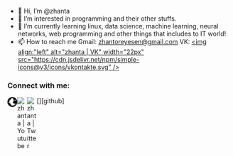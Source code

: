 - 👋 Hi, I’m @zhanta
- 👀 I’m interested in programming and their other stuffs.
- 🌱 I’m currently learning linux, data science, machine learning, neural networks, web programming and other things that includes to IT world!
- 📫 How to reach me Gmail: zhantoreyesen@gmail.com VK: [<img align:"left" alt="zhanta | VK" width="22px" src="https://cdn.jsdelivr.net/npm/simple-icons@v3/icons/vkontakte.svg" />][vk]

### Connect with me:
[<img align="left" alt="zhanta" width="22px" src="https://raw.githubusercontent.com/iconic/open-iconic/master/svg/globe.svg" />][github]
[<img align="left" alt="zhanta | Youtube" width="22px" src="https://cdn.jsdelivr.net/npm/simple-icons@v3/icons/youtube.svg" />][youtube]
[<img align="left" alt="zhanta | Twitter" width="22px" src="https://cdn.jsdelivr.net/npm/simple-icons@v3/icons/twitter.svg" />][twitter]


[gihub]: https://github.com/zhanta
[youtube]: https://www.youtube.com/channel/UCHmYAq2avlakNOav9Na4m2g
[twitter]: https://twitter.com/bachozhan
[vk]: https://www.vk.com/zickit01

<!---
zhanta/zhanta is a ✨ special ✨ repository because its `README.md` (this file) appears on your GitHub profile.
You can click the Preview link to take a look at your changes.
--->
